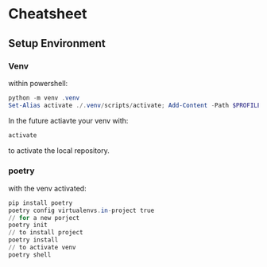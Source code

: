 # Cheatsheet

## Setup Environment
### Venv
within powershell:
```powershell
python -m venv .venv
Set-Alias activate ./.venv/scripts/activate; Add-Content -Path $PROFILE -Value "`nSet-Alias activate ./venv/scripts/activate\n"; activate
```
In the future actiavte your venv with:
```powershell
activate
```
to activate the local repository.

 ### poetry
 with the venv activated:
 ```powershell
pip install poetry
poetry config virtualenvs.in-project true
// for a new porject
poetry init
// to install project
poetry install
// to activate venv
poetry shell
```
